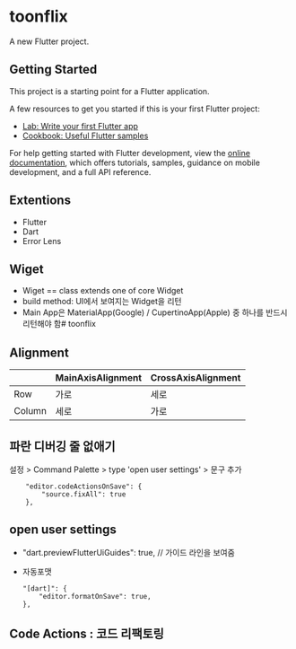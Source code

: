 # toonflix

A new Flutter project.

## Getting Started

This project is a starting point for a Flutter application.

A few resources to get you started if this is your first Flutter project:

- [Lab: Write your first Flutter app](https://docs.flutter.dev/get-started/codelab)
- [Cookbook: Useful Flutter samples](https://docs.flutter.dev/cookbook)

For help getting started with Flutter development, view the
[online documentation](https://docs.flutter.dev/), which offers tutorials,
samples, guidance on mobile development, and a full API reference.


## Extentions
* Flutter
* Dart
* Error Lens

## Wiget
* Wiget == class extends one of core Widget
* build method: UI에서 보여지는 Widget을 리턴
* Main App은 MaterialApp(Google) / CupertinoApp(Apple) 중 하나를 반드시 리턴해야 함# toonflix


## Alignment
|   |MainAxisAlignment|CrossAxisAlignment|
|---|---|---|
|Row|가로|세로|
|Column|세로|가로|

## 파란 디버깅 줄 없애기
설정 > Command Palette > type 'open user settings' > 문구 추가
```
    "editor.codeActionsOnSave": {
        "source.fixAll": true
    },
```

## open user settings
* "dart.previewFlutterUiGuides": true, // 가이드 라인을 보여줌

* 자동포맷
    ```
    "[dart]": {
        "editor.formatOnSave": true,
    },
    ```


## Code Actions : 코드 리팩토링
